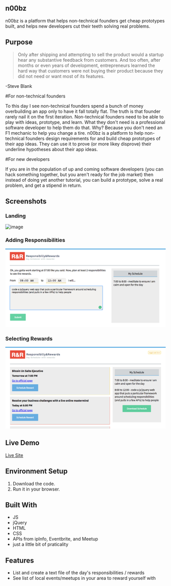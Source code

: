 ## n00bz
n00bz is a platform that helps non-technical founders get cheap prototypes built, and helps new developers cut their
teeth solving real problems. 

## Purpose 

>Only after shipping and attempting to sell the product would a startup hear any substantive feedback from customers. And too often, after months or even years of development, entrepreneurs learned the hard way that customers were not buying their product because they did not need or want most of its features.

-Steve Blank 

#For non-technical founders

To this day I see non-technical founders spend a bunch of money overbuilding an app only to have it fall totally flat. The truth is that founder rarely nail it on the first iteration. Non-technical founders need to be able to play with ideas, prototype, and learn. What they don't need is a professional software developer to help them do that. Why? Because you don't need an F1 mechanic to help you change a tire. n00bz is a platform to help non-technical founders design requirements for and build cheap prototypes of their app ideas. They can use it to prove (or more likey disprove) their underline hypotheses about their app ideas.

#For new developers 

If you are in the population of up and coming software developers (you can hack something together, but you aren't ready for the job market) then instead of doing yet another tutorial, you can build a prototype, solve a real problem, and get a stipend in return.  

## Screenshots 


### Landing
![image](https://user-images.githubusercontent.com/9849990/41680428-15223b42-7497-11e8-856b-ff502e6835b9.png)


### Adding Responsibilities
![Image of Landing](https://github.com/jtontiwith/RRscheduler/blob/master/screenshots/R_R_Scheduler_TaskAdd.png)

### Selecting Rewards
![Image of Landing](https://github.com/jtontiwith/RRscheduler/blob/master/screenshots/R_R_Scheduler_Rewards.png)

## Live Demo 

[Live Site](https://jtontiwith.github.io/RRscheduler/)

## Environment Setup 


1. Download the code.
2. Run it in your browser.

## Built With 


* JS
* jQuery 
* HTML
* CSS
* APIs from ipInfo, Eventbrite, and Meetup
* just a little bit of praticality 

## Features 

* List and create a text file of the day's responsibilities / rewards
* See list of local events/meetups in your area to reward yourself with
